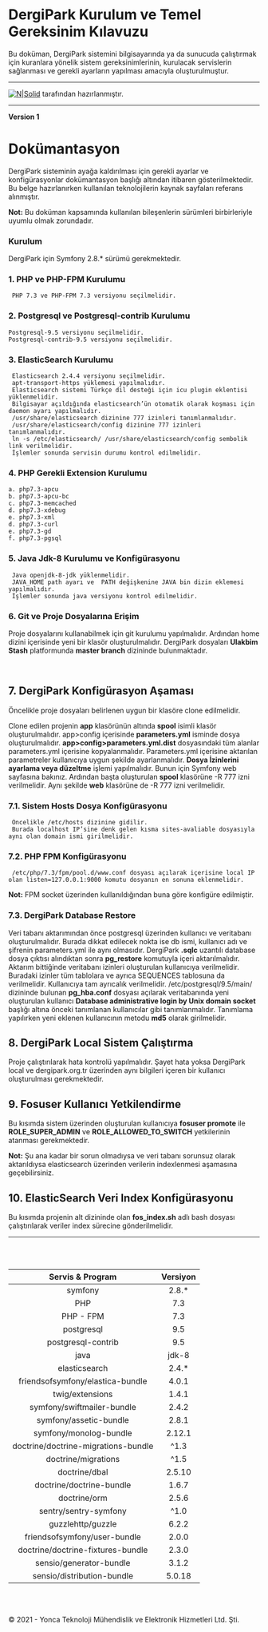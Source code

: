 # DergiPark Kurulum ve Temel Gereksinim Kılavuzu

Bu doküman, DergiPark sistemini bilgisayarında ya da sunucuda çalıştırmak için kuranlara yönelik sistem gereksinimlerinin, kurulacak servislerin sağlanması ve gerekli ayarların yapılması amacıyla oluşturulmuştur.

------
[![N|Solid](https://www.ankarateknokent.com/wp-content/uploads/2019/07/Yonca-Teknoloji-Logo.png)](https://nodesource.com/products/nsolid)
tarafından hazırlanmıştır. 

------
**Version 1**
<br>
# Dokümantasyon
DergiPark sisteminin ayağa kaldırılması için gerekli ayarlar ve konfigürasyonlar dokümantasyon başlığı altından itibaren gösterilmektedir. Bu belge hazırlanırken kullanılan teknolojilerin kaynak sayfaları referans alınmıştır.

**Not:** Bu doküman kapsamında kullanılan bileşenlerin sürümleri birbirleriyle uyumlu olmak zorundadır.

### Kurulum

DergiPark için Symfony 2.8.* sürümü gerekmektedir.

### 1. PHP ve PHP-FPM Kurulumu
     PHP 7.3 ve PHP-FPM 7.3 versiyonu seçilmelidir.
### 2. Postgresql ve Postgresql-contrib Kurulumu
    Postgresql-9.5 versiyonu seçilmelidir.
    Postgresql-contrib-9.5 versiyonu seçilmelidir.
### 3. ElasticSearch Kurulumu
     Elasticsearch 2.4.4 versiyonu seçilmelidir.
     apt-transport-https yüklemesi yapılmalıdır.
     Elasticsearch sistemi Türkçe dil desteği için icu plugin eklentisi yüklenmelidir.
     Bilgisayar açıldığında elasticsearch’ün otomatik olarak koşması için daemon ayarı yapılmalıdır.
     /usr/share/elasticsearch dizinine 777 izinleri tanımlanmalıdır.
     /usr/share/elasticsearch/config dizinine 777 izinleri tanımlanmalıdır.
     ln -s /etc/elasticsearch/ /usr/share/elasticsearch/config sembolik link verilmelidir.
     İşlemler sonunda servisin durumu kontrol edilmelidir.

### 4. PHP Gerekli Extension Kurulumu
    a. php7.3-apcu
    b. php7.3-apcu-bc 
    c. php7.3-memcached 
    d. php7.3-xdebug
    e. php7.3-xml
    d. php7.3-curl
    e. php7.3-gd
    f. php7.3-pgsql
### 5. Java Jdk-8 Kurulumu ve Konfigürasyonu
     Java openjdk-8-jdk yüklenmelidir.
     JAVA_HOME path ayarı ve  PATH değişkenine JAVA bin dizin eklemesi yapılmalıdır.
     İşlemler sonunda java versiyonu kontrol edilmelidir.
### 6. Git ve Proje Dosyalarına Erişim
Proje dosyalarını kullanabilmek için git kurulumu yapılmalıdır. Ardından home dizini içerisinde yeni bir klasör oluşturulmalıdır. DergiPark dosyaları **Ulakbim Stash** platformunda **master branch** dizininde bulunmaktadır.

  <br/>
  
## 7. DergiPark Konfigürasyon Aşaması
Öncelikle proje dosyaları belirlenen uygun bir klasöre clone edilmelidir.

Clone edilen projenin **app** klasörünün altında **spool** isimli klasör oluşturulmalıdır.
app>config içerisinde **parameters.yml** isminde dosya oluşturulmalıdır.
**app>config>parameters.yml.dist** dosyasındaki tüm alanlar parameters.yml içerisine kopyalanmalıdır.
Parameters.yml içerisine aktarılan parametreler kullanıcıya uygun şekilde ayarlanmalıdır.
**Dosya İzinlerini ayarlama veya düzeltme** işlemi yapılmalıdır. Bunun için Symfony web sayfasına bakınız.
Ardından başta oluşturulan **spool** klasörüne -R 777 izni verilmelidir.
Aynı şekilde **web** klasörüne de -R 777 izni verilmelidir.

### 7.1. Sistem Hosts Dosya Konfigürasyonu
     Öncelikle /etc/hosts dizinine gidilir.
     Burada localhost IP’sine denk gelen kısma sites-avaliable dosyasıyla aynı olan domain ismi girilmelidir. 
### 7.2. PHP FPM Konfigürasyonu
     /etc/php/7.3/fpm/pool.d/www.conf dosyası açılarak içerisine local IP olan listen=127.0.0.1:9000 komutu dosyanın en sonuna eklenmelidir.

**Not:** FPM socket üzerinden kullanıldığından buna göre konfigüre edilmiştir.

### 7.3. DergiPark Database Restore
Veri tabanı aktarımından önce postgresql üzerinden kullanıcı ve veritabanı oluşturulmalıdır. Burada dikkat edilecek nokta ise db ismi, kullanıcı adı ve şifrenin parameters.yml ile aynı olmasıdır.
DergiPark **.sqlc** uzantılı database dosya çıktısı alındıktan sonra **pg_restore** komutuyla içeri aktarılmalıdır. Aktarım bittiğinde veritabanı izinleri oluşturulan kullanıcıya verilmelidir. Buradaki izinler tüm tablolara ve ayrıca SEQUENCES tablosuna da verilmelidir.
Kullanıcıya tam ayrıcalık verilmelidir.
/etc/postgresql/9.5/main/ dizininde bulunan **pg_hba.conf** dosyası açılarak veritabanında yeni oluşturulan kullanıcı **Database administrative login by Unix domain socket** başlığı altına önceki tanımlanan kullanıcılar gibi tanımlanmalıdır. Tanımlama yapılırken yeni eklenen kullanıcının metodu **md5** olarak girilmelidir. 

## 8. DergiPark Local Sistem Çalıştırma
  Proje çalıştırılarak hata kontrolü yapılmalıdır. Şayet hata yoksa DergiPark local ve dergipark.org.tr üzerinden aynı bilgileri içeren bir kullanıcı oluşturulması gerekmektedir. 
## 9. Fosuser Kullanıcı Yetkilendirme
Bu kısımda sistem üzerinden oluşturulan kullanıcıya **fosuser promote** ile **ROLE_SUPER_ADMIN** ve **ROLE_ALLOWED_TO_SWITCH** yetkilerinin atanması gerekmektedir.

**Not:** Şu ana kadar bir sorun olmadıysa ve veri tabanı sorunsuz olarak aktarıldıysa elasticsearch üzerinden verilerin indexlenmesi aşamasına geçebilirsiniz.

## 10. ElasticSearch Veri Index Konfigürasyonu

  Bu kısımda projenin alt dizininde olan **fos_index.sh** adlı bash dosyası çalıştırılarak veriler index sürecine gönderilmelidir.


------

<br/><br/>

 | Servis & Program |  Versiyon  |
 | :----------: | :---------: |
 | symfony  | 2.8.*  |
 | PHP |  7.3 |
 | PHP - FPM  |  7.3 |
 | postgresql |  9.5 |
 | postgresql-contrib | 9.5 |
 | java | jdk-8 |
 | elasticsearch | 2.4.* |
 | friendsofsymfony/elastica-bundle | 4.0.1 |
 | twig/extensions | 1.4.1|
 | symfony/swiftmailer-bundle| 2.4.2|
 | symfony/assetic-bundle | 2.8.1 |
 | symfony/monolog-bundle | 2.12.1 |
 | doctrine/doctrine-migrations-bundle | ^1.3 |
 | doctrine/migrations | ^1.5 | 
 | doctrine/dbal | 2.5.10 |
 | doctrine/doctrine-bundle | 1.6.7 | 
 | doctrine/orm | 2.5.6|
 | sentry/sentry-symfony | ^1.0 |
 | guzzlehttp/guzzle | 6.2.2 |
 | friendsofsymfony/user-bundle | 2.0.0 |
 | doctrine/doctrine-fixtures-bundle | 2.3.0 |
 | sensio/generator-bundle | 3.1.2 |
 | sensio/distribution-bundle | 5.0.18 |

<br><br>

 © 2021 - Yonca Teknoloji Mühendislik ve Elektronik Hizmetleri Ltd. Şti.
